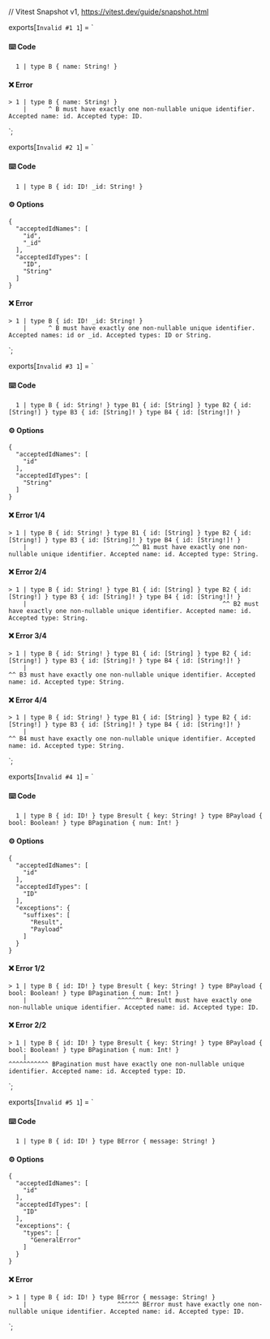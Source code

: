 // Vitest Snapshot v1, https://vitest.dev/guide/snapshot.html

exports[`Invalid #1 1`] = `
#### ⌨️ Code

      1 | type B { name: String! }

#### ❌ Error

    > 1 | type B { name: String! }
        |      ^ B must have exactly one non-nullable unique identifier. Accepted name: id. Accepted type: ID.
`;

exports[`Invalid #2 1`] = `
#### ⌨️ Code

      1 | type B { id: ID! _id: String! }

#### ⚙️ Options

    {
      "acceptedIdNames": [
        "id",
        "_id"
      ],
      "acceptedIdTypes": [
        "ID",
        "String"
      ]
    }

#### ❌ Error

    > 1 | type B { id: ID! _id: String! }
        |      ^ B must have exactly one non-nullable unique identifier. Accepted names: id or _id. Accepted types: ID or String.
`;

exports[`Invalid #3 1`] = `
#### ⌨️ Code

      1 | type B { id: String! } type B1 { id: [String] } type B2 { id: [String!] } type B3 { id: [String]! } type B4 { id: [String!]! }

#### ⚙️ Options

    {
      "acceptedIdNames": [
        "id"
      ],
      "acceptedIdTypes": [
        "String"
      ]
    }

#### ❌ Error 1/4

    > 1 | type B { id: String! } type B1 { id: [String] } type B2 { id: [String!] } type B3 { id: [String]! } type B4 { id: [String!]! }
        |                             ^^ B1 must have exactly one non-nullable unique identifier. Accepted name: id. Accepted type: String.

#### ❌ Error 2/4

    > 1 | type B { id: String! } type B1 { id: [String] } type B2 { id: [String!] } type B3 { id: [String]! } type B4 { id: [String!]! }
        |                                                      ^^ B2 must have exactly one non-nullable unique identifier. Accepted name: id. Accepted type: String.

#### ❌ Error 3/4

    > 1 | type B { id: String! } type B1 { id: [String] } type B2 { id: [String!] } type B3 { id: [String]! } type B4 { id: [String!]! }
        |                                                                                ^^ B3 must have exactly one non-nullable unique identifier. Accepted name: id. Accepted type: String.

#### ❌ Error 4/4

    > 1 | type B { id: String! } type B1 { id: [String] } type B2 { id: [String!] } type B3 { id: [String]! } type B4 { id: [String!]! }
        |                                                                                                          ^^ B4 must have exactly one non-nullable unique identifier. Accepted name: id. Accepted type: String.
`;

exports[`Invalid #4 1`] = `
#### ⌨️ Code

      1 | type B { id: ID! } type Bresult { key: String! } type BPayload { bool: Boolean! } type BPagination { num: Int! }

#### ⚙️ Options

    {
      "acceptedIdNames": [
        "id"
      ],
      "acceptedIdTypes": [
        "ID"
      ],
      "exceptions": {
        "suffixes": [
          "Result",
          "Payload"
        ]
      }
    }

#### ❌ Error 1/2

    > 1 | type B { id: ID! } type Bresult { key: String! } type BPayload { bool: Boolean! } type BPagination { num: Int! }
        |                         ^^^^^^^ Bresult must have exactly one non-nullable unique identifier. Accepted name: id. Accepted type: ID.

#### ❌ Error 2/2

    > 1 | type B { id: ID! } type Bresult { key: String! } type BPayload { bool: Boolean! } type BPagination { num: Int! }
        |                                                                                        ^^^^^^^^^^^ BPagination must have exactly one non-nullable unique identifier. Accepted name: id. Accepted type: ID.
`;

exports[`Invalid #5 1`] = `
#### ⌨️ Code

      1 | type B { id: ID! } type BError { message: String! }

#### ⚙️ Options

    {
      "acceptedIdNames": [
        "id"
      ],
      "acceptedIdTypes": [
        "ID"
      ],
      "exceptions": {
        "types": [
          "GeneralError"
        ]
      }
    }

#### ❌ Error

    > 1 | type B { id: ID! } type BError { message: String! }
        |                         ^^^^^^ BError must have exactly one non-nullable unique identifier. Accepted name: id. Accepted type: ID.
`;
